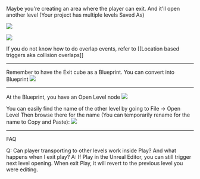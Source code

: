 
Maybe you're creating an area where the player can exit. And it'll open another level (Your project has multiple levels Saved As)

![](https://i.imgur.com/N9ZJda9.png)

![](https://i.imgur.com/mOYosBc.png)

If you do not know how to do overlap events, refer to [[Location based triggers aka collision overlaps]]

---

Remember to have the Exit cube as a Blueprint. You can convert into Blueprint
![](https://i.imgur.com/cP5UFGg.png)

---

At the Blueprint, you have an Open Level node
![](https://i.imgur.com/pIzxbHO.png)


You can easily find the name of the other level by going to File -> Open Level
Then browse there for the name (You can temporarily rename for the name to Copy and Paste):
![](https://i.imgur.com/DLEJGmR.png)

---

FAQ

Q: Can player transporting to other levels work inside Play? And what happens when I exit play?
A: If Play in the Unreal Editor, you can still trigger next level opening. When exit Play, it will revert to the previous level you were editing.